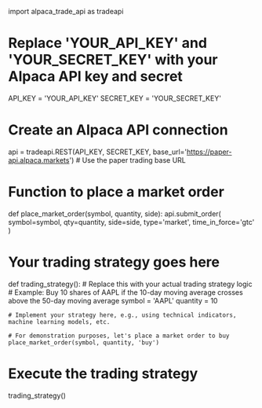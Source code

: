 import alpaca_trade_api as tradeapi

# Replace 'YOUR_API_KEY' and 'YOUR_SECRET_KEY' with your Alpaca API key and secret
API_KEY = 'YOUR_API_KEY'
SECRET_KEY = 'YOUR_SECRET_KEY'

# Create an Alpaca API connection
api = tradeapi.REST(API_KEY, SECRET_KEY, base_url='https://paper-api.alpaca.markets')  # Use the paper trading base URL

# Function to place a market order
def place_market_order(symbol, quantity, side):
    api.submit_order(
        symbol=symbol,
        qty=quantity,
        side=side,
        type='market',
        time_in_force='gtc'
    )

# Your trading strategy goes here
def trading_strategy():
    # Replace this with your actual trading strategy logic
    # Example: Buy 10 shares of AAPL if the 10-day moving average crosses above the 50-day moving average
    symbol = 'AAPL'
    quantity = 10

    # Implement your strategy here, e.g., using technical indicators, machine learning models, etc.

    # For demonstration purposes, let's place a market order to buy
    place_market_order(symbol, quantity, 'buy')

# Execute the trading strategy
trading_strategy()
